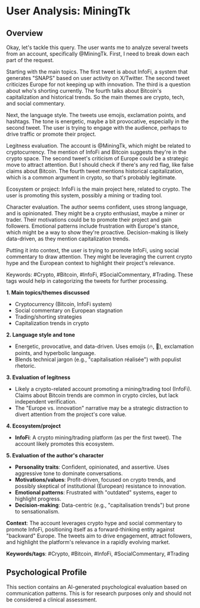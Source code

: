 # User Analysis: MiningTk

## Overview

<think>
Okay, let's tackle this query. The user wants me to analyze several tweets from an account, specifically @MiningTk. First, I need to break down each part of the request.

Starting with the main topics. The first tweet is about InfoFi, a system that generates "SNAPS" based on user activity on X/Twitter. The second tweet criticizes Europe for not keeping up with innovation. The third is a question about who's shorting currently. The fourth talks about Bitcoin's capitalization and historical trends. So the main themes are crypto, tech, and social commentary.

Next, the language style. The tweets use emojis, exclamation points, and hashtags. The tone is energetic, maybe a bit provocative, especially in the second tweet. The user is trying to engage with the audience, perhaps to drive traffic or promote their project.

Legitness evaluation. The account is @MiningTk, which might be related to cryptocurrency. The mention of InfoFi and Bitcoin suggests they're in the crypto space. The second tweet's criticism of Europe could be a strategic move to attract attention. But I should check if there's any red flag, like false claims about Bitcoin. The fourth tweet mentions historical capitalization, which is a common argument in crypto, so that's probably legitimate.

Ecosystem or project: InfoFi is the main project here, related to crypto. The user is promoting this system, possibly a mining or trading tool.

Character evaluation. The author seems confident, uses strong language, and is opinionated. They might be a crypto enthusiast, maybe a miner or trader. Their motivations could be to promote their project and gain followers. Emotional patterns include frustration with Europe's stance, which might be a way to show they're proactive. Decision-making is likely data-driven, as they mention capitalization trends.

Putting it into context, the user is trying to promote InfoFi, using social commentary to draw attention. They might be leveraging the current crypto hype and the European context to highlight their project's relevance.

Keywords: #Crypto, #Bitcoin, #InfoFi, #SocialCommentary, #Trading. These tags would help in categorizing the tweets for further processing.
</think>

**1. Main topics/themes discussed**  
- Cryptocurrency (Bitcoin, InfoFi system)  
- Social commentary on European stagnation  
- Trading/shorting strategies  
- Capitalization trends in crypto  

**2. Language style and tone**  
- Energetic, provocative, and data-driven. Uses emojis (🔥, 🥲), exclamation points, and hyperbolic language.  
- Blends technical jargon (e.g., "capitalisation réalisée") with populist rhetoric.  

**3. Evaluation of legitness**  
- Likely a crypto-related account promoting a mining/trading tool (InfoFi). Claims about Bitcoin trends are common in crypto circles, but lack independent verification.  
- The "Europe vs. innovation" narrative may be a strategic distraction to divert attention from the project's core value.  

**4. Ecosystem/project**  
- **InfoFi**: A crypto mining/trading platform (as per the first tweet). The account likely promotes this ecosystem.  

**5. Evaluation of the author's character**  
- **Personality traits**: Confident, opinionated, and assertive. Uses aggressive tone to dominate conversations.  
- **Motivations/values**: Profit-driven, focused on crypto trends, and possibly skeptical of institutional (European) resistance to innovation.  
- **Emotional patterns**: Frustrated with "outdated" systems, eager to highlight progress.  
- **Decision-making**: Data-centric (e.g., "capitalisation trends") but prone to sensationalism.  

**Context**: The account leverages crypto hype and social commentary to promote InfoFi, positioning itself as a forward-thinking entity against "backward" Europe. The tweets aim to drive engagement, attract followers, and highlight the platform's relevance in a rapidly evolving market.  

**Keywords/tags**: #Crypto, #Bitcoin, #InfoFi, #SocialCommentary, #Trading

## Psychological Profile

This section contains an AI-generated psychological evaluation based on communication patterns. This is for research purposes only and should not be considered a clinical assessment.